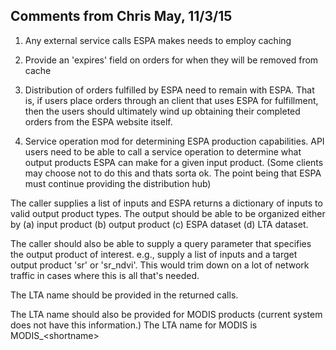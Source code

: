 ## Comments from Chris May, 11/3/15
1. Any external service calls ESPA makes needs to employ caching  

2. Provide an 'expires' field on orders for when they will be removed from cache  

3. Distribution of orders fulfilled by ESPA need to remain with ESPA.  That is, if users place orders through an
client that uses ESPA for fulfillment, then the users should ultimately wind up obtaining their completed orders from
the ESPA website itself.  

4. Service operation mod for determining ESPA production capabilities.
  API users need to be able to call a service operation to determine what output products ESPA can make for a given input product.  (Some clients may choose not to do this and thats sorta ok.  The point being that ESPA must continue providing the distribution hub)

  The caller supplies a list of inputs and ESPA returns a dictionary of inputs to valid output product types.  The output should be able to be organized either by (a) input product (b) output product (c) ESPA dataset (d) LTA dataset.
  
  The caller should also be able to supply a query parameter that specifies the output product of interest.  e.g., supply a list of inputs and a target output product 'sr' or 'sr_ndvi'.  This would trim down on a lot of network traffic in cases where this is all that's needed.
  
  The LTA name should be provided in the returned calls.
  
  The LTA name should also be provided for MODIS products (current system does not have this information.)
    The LTA name for MODIS is MODIS_\<shortname\>
